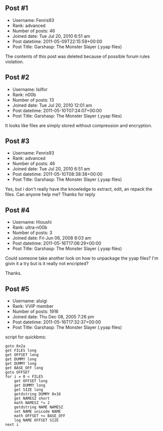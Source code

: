 ## Post #1
- Username: Fenris93
- Rank: advanced
- Number of posts: 46
- Joined date: Tue Jul 20, 2010 6:51 am
- Post datetime: 2011-05-09T22:15:59+00:00
- Post Title: Garshasp: The Monster Slayer (.yyap files)

The contents of this post was deleted because of possible forum rules violation.
## Post #2
- Username: Isilfor
- Rank: n00b
- Number of posts: 13
- Joined date: Tue Jul 20, 2010 12:01 am
- Post datetime: 2011-05-10T07:24:07+00:00
- Post Title: Garshasp: The Monster Slayer (.yyap files)

It looks like files are simply stored without compression and encryption.
## Post #3
- Username: Fenris93
- Rank: advanced
- Number of posts: 46
- Joined date: Tue Jul 20, 2010 6:51 am
- Post datetime: 2011-05-10T08:38:38+00:00
- Post Title: Garshasp: The Monster Slayer (.yyap files)

Yes, but i don't really have the knowledge to extract, edit, an repack the files. Can anyone help me? Thanks for reply
## Post #4
- Username: Hioushi
- Rank: ultra-n00b
- Number of posts: 3
- Joined date: Fri Jun 06, 2008 8:03 am
- Post datetime: 2011-05-16T17:06:29+00:00
- Post Title: Garshasp: The Monster Slayer (.yyap files)

Could someone take another look on how to unpackage the yyap files? I'm givin it a try but is it really not encripted?

Thanks.
## Post #5
- Username: aluigi
- Rank: VVIP member
- Number of posts: 1916
- Joined date: Thu Dec 08, 2005 7:26 pm
- Post datetime: 2011-05-16T17:32:37+00:00
- Post Title: Garshasp: The Monster Slayer (.yyap files)

script for quickbms:

```
goto 0x2a
get FILES long
get OFFSET long
get DUMMY long
get DUMMY long
get BASE_OFF long
goto OFFSET
for i = 0 < FILES
    get OFFSET long
    get DUMMY long
    get SIZE long
    getdstring DUMMY 0x16
    get NAMESZ short
    math NAMESZ *= 2
    getdstring NAME NAMESZ
    set NAME unicode NAME
    math OFFSET += BASE_OFF
    log NAME OFFSET SIZE
next i
```
